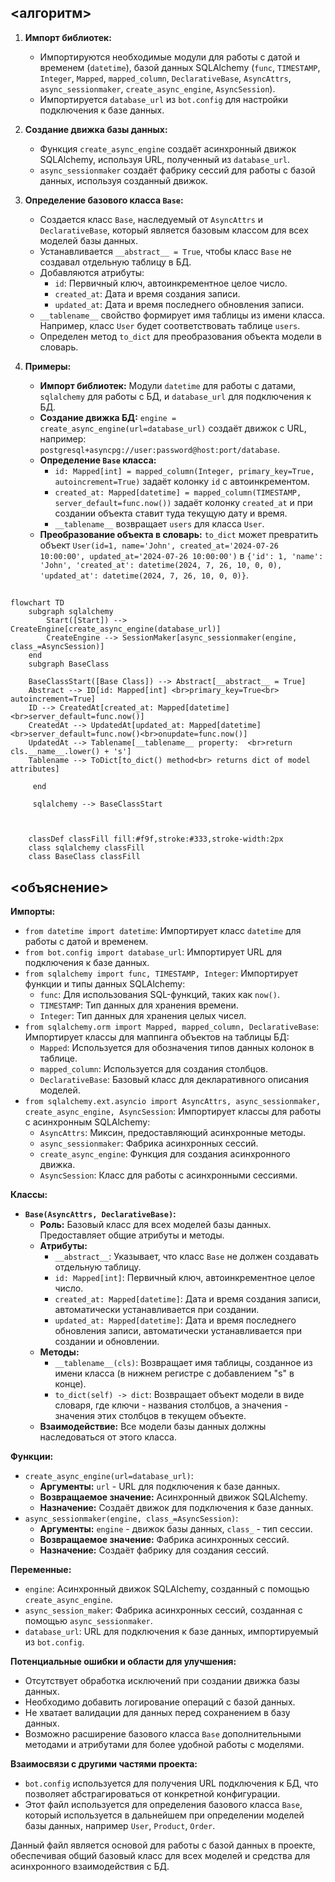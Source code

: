 ## <алгоритм>

1. **Импорт библиотек:**
   - Импортируются необходимые модули для работы с датой и временем (`datetime`), базой данных SQLAlchemy (`func`, `TIMESTAMP`, `Integer`, `Mapped`, `mapped_column`, `DeclarativeBase`, `AsyncAttrs`, `async_sessionmaker`, `create_async_engine`, `AsyncSession`).
   - Импортируется `database_url` из `bot.config` для настройки подключения к базе данных.
   
2. **Создание движка базы данных:**
   - Функция `create_async_engine` создаёт асинхронный движок SQLAlchemy, используя URL, полученный из `database_url`.
   - `async_sessionmaker` создаёт фабрику сессий для работы с базой данных, используя созданный движок.

3. **Определение базового класса `Base`:**
   - Создается класс `Base`, наследуемый от `AsyncAttrs` и `DeclarativeBase`, который является базовым классом для всех моделей базы данных.
    - Устанавливается `__abstract__ = True`, чтобы класс `Base` не создавал отдельную таблицу в БД.
   - Добавляются атрибуты:
     - `id`: Первичный ключ, автоинкрементное целое число.
     - `created_at`: Дата и время создания записи.
     - `updated_at`: Дата и время последнего обновления записи.
   - `__tablename__` свойство формирует имя таблицы из имени класса. Например, класс `User` будет соответствовать таблице `users`.
   - Определен метод `to_dict` для преобразования объекта модели в словарь.

4. **Примеры:**
   - **Импорт библиотек:** Модули `datetime` для работы с датами, `sqlalchemy` для работы с БД, и `database_url` для подключения к БД.
   - **Создание движка БД:** `engine = create_async_engine(url=database_url)` создаёт движок с URL, например: `postgresql+asyncpg://user:password@host:port/database`.
   - **Определение `Base` класса:**
     - `id: Mapped[int] = mapped_column(Integer, primary_key=True, autoincrement=True)` задаёт колонку `id` с автоинкрементом.
     - `created_at: Mapped[datetime] = mapped_column(TIMESTAMP, server_default=func.now())` задаёт колонку `created_at` и при создании объекта ставит туда текущую дату и время.
     - `__tablename__` возвращает `users` для класса `User`.
   - **Преобразование объекта в словарь:** `to_dict` может превратить объект `User(id=1, name='John', created_at='2024-07-26 10:00:00', updated_at='2024-07-26 10:00:00')` в `{'id': 1, 'name': 'John', 'created_at': datetime(2024, 7, 26, 10, 0, 0), 'updated_at': datetime(2024, 7, 26, 10, 0, 0)}`.
  
## <mermaid>

```mermaid
flowchart TD
    subgraph sqlalchemy
        Start([Start]) --> CreateEngine[create_async_engine(database_url)]
        CreateEngine --> SessionMaker[async_sessionmaker(engine, class_=AsyncSession)]
    end
    subgraph BaseClass
    
    BaseClassStart([Base Class]) --> Abstract[__abstract__ = True]
    Abstract --> ID[id: Mapped[int] <br>primary_key=True<br> autoincrement=True]
    ID --> CreatedAt[created_at: Mapped[datetime] <br>server_default=func.now()]
    CreatedAt --> UpdatedAt[updated_at: Mapped[datetime] <br>server_default=func.now()<br>onupdate=func.now()]
    UpdatedAt --> Tablename[__tablename__ property:  <br>return cls.__name__.lower() + 's']
    Tablename --> ToDict[to_dict() method<br> returns dict of model attributes]

     end

     sqlalchemy --> BaseClassStart
    
    
    
    classDef classFill fill:#f9f,stroke:#333,stroke-width:2px
    class sqlalchemy classFill
    class BaseClass classFill
```

## <объяснение>

**Импорты:**

- `from datetime import datetime`: Импортирует класс `datetime` для работы с датой и временем.
- `from bot.config import database_url`: Импортирует URL для подключения к базе данных.
- `from sqlalchemy import func, TIMESTAMP, Integer`: Импортирует функции и типы данных SQLAlchemy:
  - `func`: Для использования SQL-функций, таких как `now()`.
  - `TIMESTAMP`: Тип данных для хранения времени.
  - `Integer`: Тип данных для хранения целых чисел.
- `from sqlalchemy.orm import Mapped, mapped_column, DeclarativeBase`: Импортирует классы для маппинга объектов на таблицы БД:
    - `Mapped`: Используется для обозначения типов данных колонок в таблице.
    - `mapped_column`: Используется для создания столбцов.
    - `DeclarativeBase`: Базовый класс для декларативного описания моделей.
- `from sqlalchemy.ext.asyncio import AsyncAttrs, async_sessionmaker, create_async_engine, AsyncSession`: Импортирует классы для работы с асинхронным SQLAlchemy:
    - `AsyncAttrs`: Миксин, предоставляющий асинхронные методы.
    - `async_sessionmaker`: Фабрика асинхронных сессий.
    - `create_async_engine`: Функция для создания асинхронного движка.
    - `AsyncSession`: Класс для работы с асинхронными сессиями.

**Классы:**

-   **`Base(AsyncAttrs, DeclarativeBase)`:**
    -   **Роль:**  Базовый класс для всех моделей базы данных. Предоставляет общие атрибуты и методы.
    -   **Атрибуты:**
        -   `__abstract__`: Указывает, что класс `Base` не должен создавать отдельную таблицу.
        -   `id: Mapped[int]`: Первичный ключ, автоинкрементное целое число.
        -   `created_at: Mapped[datetime]`: Дата и время создания записи, автоматически устанавливается при создании.
        -   `updated_at: Mapped[datetime]`: Дата и время последнего обновления записи, автоматически устанавливается при создании и обновлении.
    -   **Методы:**
        -   `__tablename__(cls)`: Возвращает имя таблицы, созданное из имени класса (в нижнем регистре с добавлением "s" в конце).
        -   `to_dict(self) -> dict`: Возвращает объект модели в виде словаря, где ключи - названия столбцов, а значения - значения этих столбцов в текущем объекте.
    -   **Взаимодействие:** Все модели базы данных должны наследоваться от этого класса.

**Функции:**

-   `create_async_engine(url=database_url)`:
    -   **Аргументы:** `url` - URL для подключения к базе данных.
    -   **Возвращаемое значение:** Асинхронный движок SQLAlchemy.
    -   **Назначение:** Создаёт движок для подключения к базе данных.
-   `async_sessionmaker(engine, class_=AsyncSession)`:
    -   **Аргументы:** `engine` - движок базы данных, `class_` - тип сессии.
    -   **Возвращаемое значение:** Фабрика асинхронных сессий.
    -   **Назначение:** Создаёт фабрику для создания сессий.

**Переменные:**

-   `engine`: Асинхронный движок SQLAlchemy, созданный с помощью `create_async_engine`.
-   `async_session_maker`: Фабрика асинхронных сессий, созданная с помощью `async_sessionmaker`.
-   `database_url`: URL для подключения к базе данных, импортируемый из `bot.config`.

**Потенциальные ошибки и области для улучшения:**

-   Отсутствует обработка исключений при создании движка базы данных.
-   Необходимо добавить логирование операций с базой данных.
-   Не хватает валидации для данных перед сохранением в базу данных.
-   Возможно расширение базового класса `Base` дополнительными методами и атрибутами для более удобной работы с моделями.

**Взаимосвязи с другими частями проекта:**

-   `bot.config` используется для получения URL подключения к БД, что позволяет абстрагироваться от конкретной конфигурации.
-   Этот файл используется для определения базового класса `Base`, который используется в дальнейшем при определении моделей базы данных, например `User`, `Product`, `Order`.

Данный файл является основой для работы с базой данных в проекте, обеспечивая общий базовый класс для всех моделей и средства для асинхронного взаимодействия с БД.